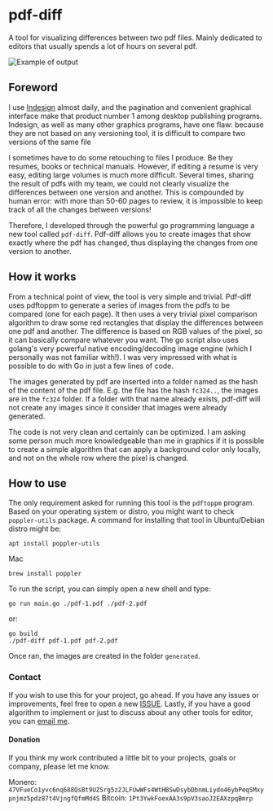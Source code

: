 # pdf-diff
A tool for visualizing differences between two pdf files. Mainly dedicated to editors that usually spends a lot of hours on several pdf.

![Example of output](https://raw.githubusercontent.com/serhack/pdf-diff/main/image-1.png)

## Foreword

I use [Indesign](https://www.adobe.com/it/products/indesign.html) almost daily, and the pagination and convenient graphical interface make that product number 1 among desktop publishing programs. Indesign, as well as many other graphics programs, have one flaw: because they are not based on any versioning tool, it is difficult to compare two versions of the same file

I sometimes have to do some retouching to files I produce. Be they resumes, books or technical manuals. However, if editing a resume is very easy, editing large volumes is much more difficult. Several times, sharing the result of pdfs with my team, we could not clearly visualize the differences between one version and another. This is compounded by human error: with more than 50-60 pages to review, it is impossible to keep track of all the changes between versions! 

Therefore, I developed through the powerful go programming language a new tool called `pdf-diff`. Pdf-diff allows you to create images that show exactly where the pdf has changed, thus displaying the changes from one version to another. 

## How it works

From a technical point of view, the tool is very simple and trivial. Pdf-diff uses pdftoppm to generate a series of images from the pdfs to be compared (one for each page). It then uses a very trivial pixel comparison algorithm to draw some red rectangles that display the differences between one pdf and another. The difference is based on RGB values of the pixel, so it can basically compare whatever you want. The go script also uses golang's very powerful native encoding/decoding image engine (which I personally was not familiar with!). I was very impressed with what is possible to do with Go in just a few lines of code.

The images generated by pdf are inserted into a folder named as the hash of the content of the pdf file. E.g. the file has the hash `fc324..`, the images are in the `fc324` folder. If a folder with that name already exists, pdf-diff will not create any images since it consider that images were already generated.

The code is not very clean and certainly can be optimized. I am asking some person much more knowledgeable than me in graphics if it is possible to create a simple algorithm that can apply a background color only locally, and not on the whole row where the pixel is changed.

## How to use

The only requirement asked for running this tool is the `pdftoppm` program. Based on your operating system or distro, you might want to check `poppler-utils` package. A command for installing that tool in Ubuntu/Debian distro might be:

```
apt install poppler-utils
```

Mac

```
brew install poppler
```

To run the script, you can simply open a new shell and type:

```
go run main.go ./pdf-1.pdf ./pdf-2.pdf
```

or:

```
go build
./pdf-diff pdf-1.pdf pdf-2.pdf
```

Once ran, the images are created in the folder `generated`.

### Contact

If you wish to use this for your project, go ahead. If you have any issues or improvements, feel free to open a new [ISSUE](https://github.com/serhack/pdf-diff/issues). Lastly, if you have a good algorithm to implement or just to discuss about any other tools for editor, you can [email me](hi@serhack.me).

#### Donation

If you think my work contributed a little bit to your projects, goals or company, please let me know.

Monero: `47VFueCo1yvc6nq688QsBt9UZSrg5z2JLFUwWFs4WtHBSwDsybDbnmLiydo46ybPeqSMxypnjmz5pdz87t4VjngfQfmMd4S`
Bitcoin: `1Pt3YwkFoexAA3s9pV3saoJ2EAXzpqBmrp`
